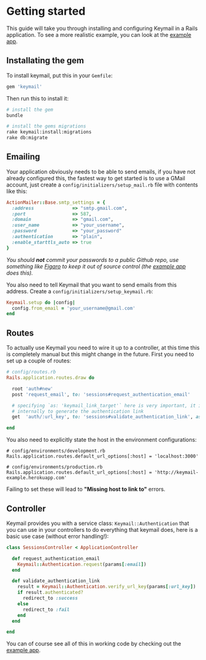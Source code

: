 # Getting started

[example app]: https://github.com/alcesleo/keymail-example

This guide will take you through installing and configuring Keymail in a
Rails application. To see a more realistic example, you can look at the [example app][].

## Installating the gem

To install keymail, put this in your `Gemfile`:

```ruby
gem 'keymail'
```

Then run this to install it:

```bash
# install the gem
bundle

# install the gems migrations
rake keymail:install:migrations
rake db:migrate
```

## Emailing

Your application obviously needs to be able to send emails, if you have not
already configured this, the fastest way to get started is to use a GMail
account, just create a `config/initializers/setup_mail.rb` file with contents
like this:

```ruby
ActionMailer::Base.smtp_settings = {
  :address              => "smtp.gmail.com",
  :port                 => 587,
  :domain               => "gmail.com",
  :user_name            => "your_username",
  :password             => "your_password"
  :authentication       => "plain",
  :enable_starttls_auto => true
}
```

_You should **not** commit your passwords to a public Github repo, use
something like [Figaro](https://github.com/laserlemon/figaro) to keep it out of
source control (the [example app][] does this)._

You also need to tell Keymail that you want to send emails from this address.
Create a `config/initializers/setup_keymail.rb`:

```ruby
Keymail.setup do |config|
  config.from_email = 'your_username@gmail.com'
end
```


## Routes

To actually use Keymail you need to wire it up to a controller, at this time
this is completely manual but this might change in the future. First you need
to set up a couple of routes:

```ruby
# config/routes.rb
Rails.application.routes.draw do

  root 'auth#new'
  post 'request_email', to: 'sessions#request_authentication_email'

  # specifying `as: 'keymail_link_target'` here is very important, it is used
  # internally to generate the authentication link
  get  'auth/:url_key', to: 'sessions#validate_authentication_link', as: 'keymail_link_target'

end
```

You also need to explicitly state the host in the environment configurations:

```
# config/environments/development.rb
Rails.application.routes.default_url_options[:host] = 'localhost:3000'

# config/environments/production.rb
Rails.application.routes.default_url_options[:host] = 'http://keymail-example.herokuapp.com'
```

Failing to set these will lead to **"Missing host to link to"** errors.

## Controller

Keymail provides you with a service class: `Keymail::Authentication` that you
can use in your controllers to do everything that keymail does, here is a basic
use case (without error handling!):

```ruby
class SessionsController < ApplicationController

  def request_authentication_email
    Keymail::Authentication.request(params[:email])
  end

  def validate_authentication_link
    result = Keymail::Authentication.verify_url_key(params[:url_key])
    if result.authenticated?
      redirect_to :success
    else
      redirect_to :fail
    end
  end

end
```

You can of course see all of this in working code by checking out the [example app][].
